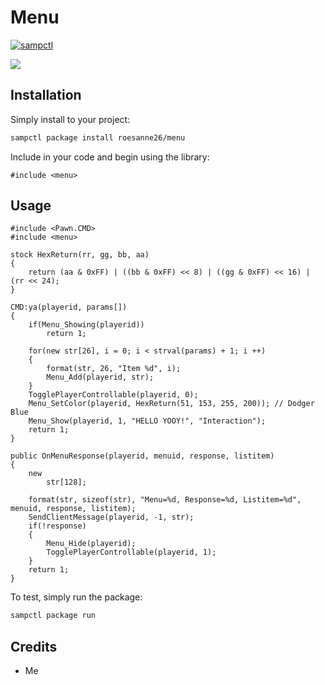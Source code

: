 # Menu

[![sampctl](https://img.shields.io/badge/sampctl-fMenu-2f2f2f.svg?style=for-the-badge)](https://github.com/roesanne26/Menu)

![](https://media.discordapp.net/attachments/759415958937796649/768101257788653578/unknown.png)

<!--
Short description of your library, why it's useful, some examples, pictures or
videos. Link to your forum release thread too.

Remember: You can use "forumfmt" to convert this readme to forum BBCode!

What the sections below should be used for:

`## Installation`: Leave this section un-edited unless you have some specific
additional installation procedure.

`## Testing`: Whether your library is tested with a simple `main()` and `print`,
unit-tested, or demonstrated via prompting the player to connect, you should
include some basic information for users to try out your code in some way.

And finally, maintaining your version number`:

* Follow [Semantic Versioning](https://semver.org/)
* When you release a new version, update `VERSION` and `git tag` it
* Versioning is important for sampctl to use the version control features

Happy Pawning!
-->

## Installation

Simply install to your project:

```bash
sampctl package install roesanne26/menu
```

Include in your code and begin using the library:

```pawn
#include <menu>
```
## Usage

```pawn
#include <Pawn.CMD>
#include <menu>

stock HexReturn(rr, gg, bb, aa)
{
	return (aa & 0xFF) | ((bb & 0xFF) << 8) | ((gg & 0xFF) << 16) | (rr << 24);
}

CMD:ya(playerid, params[])
{
    if(Menu_Showing(playerid))
        return 1;

    for(new str[26], i = 0; i < strval(params) + 1; i ++)
    {
        format(str, 26, "Item %d", i);
        Menu_Add(playerid, str);
    }
    TogglePlayerControllable(playerid, 0);
    Menu_SetColor(playerid, HexReturn(51, 153, 255, 200)); // Dodger Blue
    Menu_Show(playerid, 1, "HELLO YOOY!", "Interaction");
    return 1;
} 

public OnMenuResponse(playerid, menuid, response, listitem)
{
    new 
        str[128];
    
    format(str, sizeof(str), "Menu=%d, Response=%d, Listitem=%d", menuid, response, listitem);
    SendClientMessage(playerid, -1, str);
    if(!response)
    {
        Menu_Hide(playerid);
        TogglePlayerControllable(playerid, 1);
    }
    return 1;
}
```

To test, simply run the package:

```bash
sampctl package run
```
## Credits
* Me
